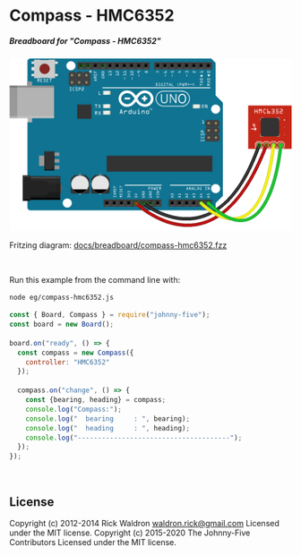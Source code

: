 <!--remove-start-->

# Compass - HMC6352

<!--remove-end-->






##### Breadboard for "Compass - HMC6352"



![docs/breadboard/compass-hmc6352.png](breadboard/compass-hmc6352.png)<br>

Fritzing diagram: [docs/breadboard/compass-hmc6352.fzz](breadboard/compass-hmc6352.fzz)

&nbsp;




Run this example from the command line with:
```bash
node eg/compass-hmc6352.js
```


```javascript
const { Board, Compass } = require("johnny-five");
const board = new Board();

board.on("ready", () => {
  const compass = new Compass({
    controller: "HMC6352"
  });

  compass.on("change", () => {
    const {bearing, heading} = compass;
    console.log("Compass:");
    console.log("  bearing     : ", bearing);
    console.log("  heading     : ", heading);
    console.log("--------------------------------------");
  });
});

```








&nbsp;

<!--remove-start-->

## License
Copyright (c) 2012-2014 Rick Waldron <waldron.rick@gmail.com>
Licensed under the MIT license.
Copyright (c) 2015-2020 The Johnny-Five Contributors
Licensed under the MIT license.

<!--remove-end-->
